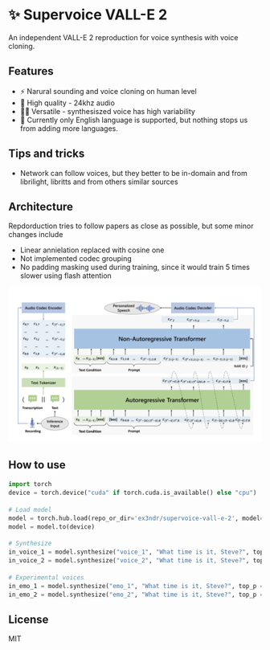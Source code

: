 # ✨ Supervoice VALL-E 2
An independent VALL-E 2 reproduction for voice synthesis with voice cloning.

## Features

* ⚡️ Narural sounding and voice cloning on human level
* 🎤 High quality - 24khz audio
* 🤹‍♂️ Versatile - synthesiszed voice has high variability
* 📕 Currently only English language is supported, but nothing stops us from adding more languages.

## Tips and tricks

* Network can follow voices, but they better to be in-domain and from librilight, libritts and from others similar sources

## Architecture

Repdorduction tries to follow papers as close as possible, but some minor changes include
* Linear annielation replaced with cosine one
* Not implemented codec grouping
* No padding masking used during training, since it would train 5 times slower using flash attention

![valle-2 arcitecture](/docs/arch.png)

## How to use

```python
import torch
device = torch.device("cuda" if torch.cuda.is_available() else "cpu")

# Load model
model = torch.hub.load(repo_or_dir='ex3ndr/supervoice-vall-e-2', model='supervoice')
model = model.to(device)

# Synthesize
in_voice_1 = model.synthesize("voice_1", "What time is it, Steve?", top_p = 0.2).cpu()
in_voice_2 = model.synthesize("voice_2", "What time is it, Steve?", top_p = 0.2).cpu()

# Experimental voices
in_emo_1 = model.synthesize("emo_1", "What time is it, Steve?", top_p = 0.2).cpu()
in_emo_2 = model.synthesize("emo_2", "What time is it, Steve?", top_p = 0.2).cpu()

```

## License

MIT
